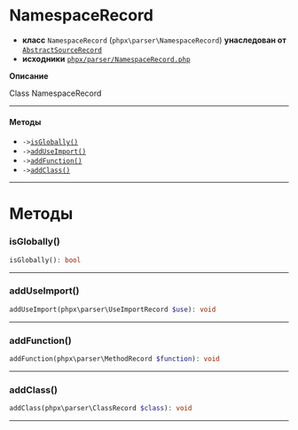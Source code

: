 # NamespaceRecord

- **класс** `NamespaceRecord` (`phpx\parser\NamespaceRecord`) **унаследован от** [`AbstractSourceRecord`](api-docs/classes/phpx/parser/AbstractSourceRecord.ru.md)
- **исходники** [`phpx/parser/NamespaceRecord.php`](./src/main/resources/JPHP-INF/sdk/phpx/parser/NamespaceRecord.php)

**Описание**

Class NamespaceRecord

---

#### Методы

- `->`[`isGlobally()`](#method-isglobally)
- `->`[`addUseImport()`](#method-adduseimport)
- `->`[`addFunction()`](#method-addfunction)
- `->`[`addClass()`](#method-addclass)

---
# Методы

<a name="method-isglobally"></a>

### isGlobally()
```php
isGlobally(): bool
```

---

<a name="method-adduseimport"></a>

### addUseImport()
```php
addUseImport(phpx\parser\UseImportRecord $use): void
```

---

<a name="method-addfunction"></a>

### addFunction()
```php
addFunction(phpx\parser\MethodRecord $function): void
```

---

<a name="method-addclass"></a>

### addClass()
```php
addClass(phpx\parser\ClassRecord $class): void
```

---
